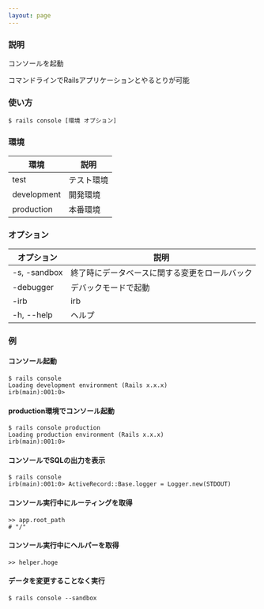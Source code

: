 ```yaml
---
layout: page
---
```

### 説明
コンソールを起動

コマンドラインでRailsアプリケーションとやるとりが可能

### 使い方
    $ rails console [環境 オプション]

### 環境

環境        | 説明
------------|------
test        | テスト環境
development | 開発環境
production  | 本番環境

### オプション

| オプション        | 説明                          |
|--------------|-------------------------------|
| -s, -sandbox | 終了時にデータベースに関する変更をロールバック |
| -debugger    | デバックモードで起動                  |
| -irb         | irb                           |
| -h, --help   | ヘルプ                           |

### 例
#### コンソール起動
    $ rails console
    Loading development environment (Rails x.x.x)
    irb(main):001:0>

#### production環境でコンソール起動
    $ rails console production
    Loading production environment (Rails x.x.x)
    irb(main):001:0>

#### コンソールでSQLの出力を表示
    $ rails console
    irb(main):001:0> ActiveRecord::Base.logger = Logger.new(STDOUT)

#### コンソール実行中にルーティングを取得
    >> app.root_path
    # "/"

#### コンソール実行中にヘルパーを取得
    >> helper.hoge

#### データを変更することなく実行
    $ rails console --sandbox
